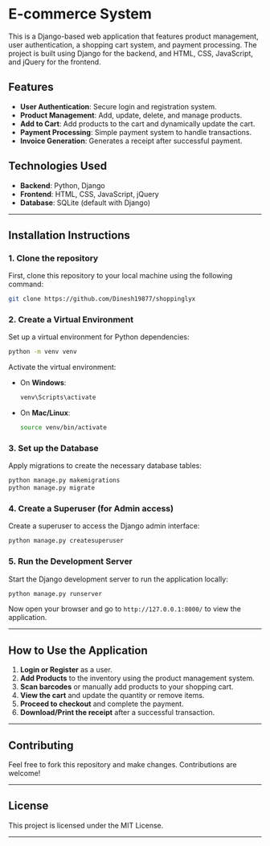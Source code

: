 
# **E-commerce System**

This is a Django-based web application that features product management, user authentication, a shopping cart system, and payment processing. The project is built using Django for the backend, and HTML, CSS, JavaScript, and jQuery for the frontend.

## **Features**

- **User Authentication**: Secure login and registration system. 
- **Product Management**: Add, update, delete, and manage products.
- **Add to Cart**: Add products to the cart and dynamically update the cart.
- **Payment Processing**: Simple payment system to handle transactions.
- **Invoice Generation**: Generates a receipt after successful payment.

## **Technologies Used**

- **Backend**: Python, Django
- **Frontend**: HTML, CSS, JavaScript, jQuery
- **Database**: SQLite (default with Django)

---

## **Installation Instructions**

### 1. **Clone the repository**
First, clone this repository to your local machine using the following command:

```bash
git clone https://github.com/Dinesh19877/shoppinglyx
```


### 2. **Create a Virtual Environment**

Set up a virtual environment for Python dependencies:

```bash
python -m venv venv
```

Activate the virtual environment:

- On **Windows**:
  ```bash
  venv\Scripts\activate
  ```
- On **Mac/Linux**:
  ```bash
  source venv/bin/activate
  ```



### 3. **Set up the Database**

Apply migrations to create the necessary database tables:

```bash
python manage.py makemigrations
python manage.py migrate
```

### 4. **Create a Superuser (for Admin access)**

Create a superuser to access the Django admin interface:

```bash
python manage.py createsuperuser
```

### 5. **Run the Development Server**

Start the Django development server to run the application locally:

```bash
python manage.py runserver
```

Now open your browser and go to `http://127.0.0.1:8000/` to view the application.

---

## **How to Use the Application**

1. **Login or Register** as a user.
2. **Add Products** to the inventory using the product management system.
3. **Scan barcodes** or manually add products to your shopping cart.
4. **View the cart** and update the quantity or remove items.
5. **Proceed to checkout** and complete the payment.
6. **Download/Print the receipt** after a successful transaction.

---

## **Contributing**

Feel free to fork this repository and make changes. Contributions are welcome!

---

## **License**

This project is licensed under the MIT License.

---

